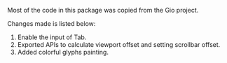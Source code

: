 Most of the code in this package was copied from the Gio project. 

Changes made is listed below:

1. Enable the input of Tab.
2. Exported APIs to calculate viewport offset and setting scrollbar offset.
2. Added colorful glyphs painting.